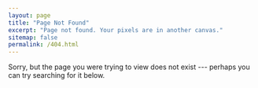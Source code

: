 ```yaml
---
layout: page
title: "Page Not Found"
excerpt: "Page not found. Your pixels are in another canvas."
sitemap: false
permalink: /404.html
---  
```


Sorry, but the page you were trying to view does not exist --- perhaps you can try searching for it below.

<script type="text/javascript">
  var GOOG_FIXURL_LANG = 'en';
  var GOOG_FIXURL_SITE = 'blog.chrisbriggsy.com'
</script>
<script type="text/javascript"
  src="//linkhelp.clients.google.com/tbproxy/lh/wm/fixurl.js">
</script>